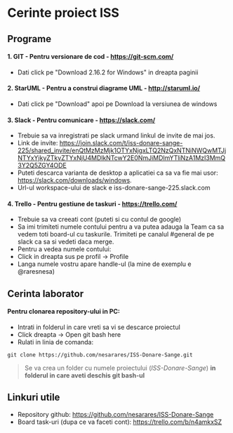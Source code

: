# Cerinte proiect ISS

## Programe

#### 1. GIT - Pentru versionare de cod - https://git-scm.com/
- Dati click pe "Download 2.16.2 for Windows" in dreapta paginii

#### 2. StarUML - Pentru a construi diagrame UML - http://staruml.io/
- Dati click pe "Download" apoi pe Download la versiunea de windows

#### 3. Slack - Pentru comunicare - https://slack.com/
- Trebuie sa va inregistrati pe slack urmand linkul de invite de mai jos.
- Link de invite: https://join.slack.com/t/iss-donare-sange-225/shared_invite/enQtMzMzMjk1OTYxNjgxLTQ2NzQxNTNiNWQwMTJjNTYxYjkyZTkyZTYxNjU4MDlkNTcwY2E0NmJiMDlmYTliNzA1MzI3MmQ3Y2Q5ZGY4ODE
- Puteti descarca varianta de desktop a aplicatiei ca sa va fie mai usor: https://slack.com/downloads/windows.
- Url-ul workspace-ului de slack e iss-donare-sange-225.slack.com

#### 4. Trello - Pentru gestiune de taskuri - https://trello.com/
- Trebuie sa va creeati cont (puteti si cu contul de google)
- Sa imi trimiteti numele contului pentru a va putea adauga la Team ca sa vedem toti board-ul cu taskurile. Trimiteti pe canalul #general de pe slack ca sa si vedeti daca merge.
- Pentru a vedea numele contului:
 - Click in dreapta sus pe profil -> Profile
 - Langa numele vostru apare handle-ul (la mine de exemplu e @raresnesa)

## Cerinta laborator

#### Pentru clonarea repository-ului in PC:
- Intrati in folderul in care vreti sa vi se descarce proiectul
- Click dreapta -> Open git bash here
- Rulati in linia de comanda:

```git
git clone https://github.com/nesarares/ISS-Donare-Sange.git
```
> Se va crea un folder cu numele proiectului (*ISS-Donare-Sange*) **in folderul in care aveti deschis git bash-ul**

## Linkuri utile
- Repository github: https://github.com/nesarares/ISS-Donare-Sange
- Board task-uri (dupa ce va faceti cont): https://trello.com/b/n4amkxSZ
